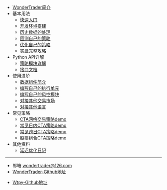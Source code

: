 * [WonderTrader简介](README.md)
* 基本用法
  * [快速入门](tutorial.md)
  * [开发环境搭建](devenv.md)
  * [历史数据的处理](histdata.md)
  * [回测自己的策略](mystrategy.md)
  * [优化自己的策略](optimizer.md)
  * [实盘完整攻略](product.md)
* Python API详解
  * [策略模块详解](structure.md)
  * [接口文档](interfaces.md)
* 使用进阶
  * [数据组件简介](datakit.md)
  * [编写自己的执行单元](execunit.md)
  * [编写自己的风控模块](riskmon.md)
  * [对接其他交易市场](moreexchg.md)
  * [对接其他语言](morelan.md)
* 常见策略
  * [CTA网格交易策略demo](gridstra.md)
  * [常见日内CTA策略demo](ctadaytradestra.md)
  * [常见跨日CTA策略demo](ctacrossdaystra.md)
  * [股票组合CTA策略demo](random50.md)
* 其他资料
  * [延迟优化日记](latency.md)

---

* 邮箱 <wondertrader@126.com>
* [WonderTrader-Github地址](https://github.com/wondertrader/wondertrader/)

- [Wtpy-Github地址](https://github.com/wondertrader/wtpy/)
